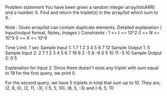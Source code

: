 Problem statement
You have been given a random integer array/list(ARR) and a number X. Find and return the triplet(s) in the array/list which sum to X.

Note :
Given array/list can contain duplicate elements.
Detailed explanation ( Input/output format, Notes, Images )
Constraints :
1 <= t <= 10^2
0 <= N <= 10^3
0 <= X <= 10^9

Time Limit: 1 sec
Sample Input 1:
1
7
1 2 3 4 5 6 7
12
Sample Output 1:
5
Sample Input 2:
2
7
1 2 3 4 5 6 7
19
9
2 -5 8 -6 0 5 10 11 -3
10
Sample Output 2:
0
5

Explanation for Input 2:
Since there doesn't exist any triplet with sum equal to 19 for the first query, we print 0.

For the second query, we have 5 triplets in total that sum up to 10. They are, (2, 8, 0), (2, 11, -3), (-5, 5, 10), (8, 5, -3) and (-6, 5, 11)
